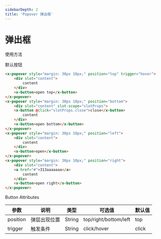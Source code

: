 ```yaml
---
sidebarDepth: 2
title: 'Popover 弹出框'
---
```


# 弹出框

使用方法

<ClientOnly>
  <demo-popover>默认按钮</demo-popover>
</ClientOnly>


``` html 4}
<x-popover style="margin: 30px 10px;" position="top" trigger="hover">
    <div slot="content">
        content
    </div>
    <x-button>open top</x-button>
</x-popover>
<x-popover style="margin: 30px 10px;" position="bottom">
    <div slot="content" slot-scope="slotProps">
    <x-button @click="slotProps.close">close</x-button>
        content
    </div>
    <x-button>open bottom</x-button>
</x-popover>
<x-popover style="margin: 30px 10px;" position="left">
    <div slot="content">
        content
    </div>
    <x-button>open</x-button>
</x-popover>
<x-popover style="margin: 30px 10px;" position="right">
    <div slot="content">
    <a href="#">313aaaaaaa</a>
        content
    </div>
    <x-button>open right</x-button>
</x-popover>
```

Button Attributes

| 参数           | 说明           | 类型  |可选值  |默认值
| ------------- |---------------|--------|------------|--------|
| position      | 弹层出现位置    | String | top/right/bottom/left | top  |
| trigger       | 触发条件       | String| click/hover  |click   |
